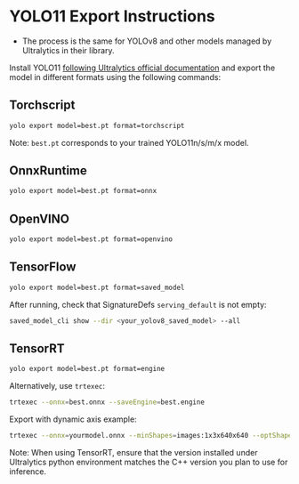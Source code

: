 # YOLO11 Export Instructions

* The process is the same for YOLOv8 and other models managed by Ultralytics in their library.

Install YOLO11 [following Ultralytics official documentation](https://docs.ultralytics.com/quickstart/) and export the model in different formats using the following commands:

## Torchscript
```bash
yolo export model=best.pt format=torchscript
```
Note: `best.pt` corresponds to your trained YOLO11n/s/m/x model.

## OnnxRuntime
```bash
yolo export model=best.pt format=onnx
```

## OpenVINO
```bash
yolo export model=best.pt format=openvino
```

## TensorFlow
```bash
yolo export model=best.pt format=saved_model
```
After running, check that SignatureDefs `serving_default` is not empty:
```bash
saved_model_cli show --dir <your_yolov8_saved_model> --all
```

## TensorRT
```bash
yolo export model=best.pt format=engine
```

Alternatively, use `trtexec`:
```bash
trtexec --onnx=best.onnx --saveEngine=best.engine
```

Export with dynamic axis example:
```bash
trtexec --onnx=yourmodel.onnx --minShapes=images:1x3x640x640 --optShapes=images:1x3x640x640 --maxShapes=images:32x3x640x640 --saveEngine=yourmodel.engine --fp16
```

Note: When using TensorRT, ensure that the version installed under Ultralytics python environment matches the C++ version you plan to use for inference.
